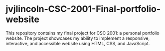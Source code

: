 # jvjlincoln-CSC-2001-Final-portfolio-website
This repository contains my final project for CSC 2001: a personal portfolio website. The project showcases my ability to implement a responsive, interactive, and accessible website using HTML, CSS, and JavaScript. 
